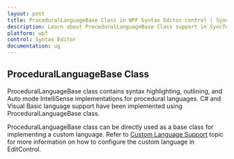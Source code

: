 ```yaml
---
layout: post
title: ProceduralLanguageBase Class in WPF Syntax Editor control | Syncfusion
description: Learn about ProceduralLanguageBase Class support in Syncfusion WPF Syntax Editor control and more.
platform: wpf
control: Syntax Editor
documentation: ug
---
```


## ProceduralLanguageBase Class

ProceduralLanguageBase class contains syntax highlighting, outlining, and Auto mode IntelliSense implementations for procedural languages. C# and Visual Basic language support have been implemented using ProceduralLanguageBase class.

ProceduralLanguageBase class can be directly used as a base class for implementing a custom language. Refer to [Custom Language Support](https://help.syncfusion.com/wpf/syntaxeditor/language-support/custom-language-support) topic for more information on how to configure the custom language in EditControl.

